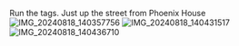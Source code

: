 Run the tags.
Just up the street from Phoenix House 
![IMG_20240818_140357756](https://github.com/user-attachments/assets/c31a5ccd-f423-4ded-9136-6a4d6521da35)
![IMG_20240818_140431517](https://github.com/user-attachments/assets/25e5d0c5-7043-4236-bbcc-f7d2c3853efc)
![IMG_20240818_140436710](https://github.com/user-attachments/assets/a0470931-ff2d-40c6-86db-c5671b78e1b7)
